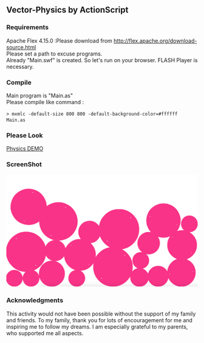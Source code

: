 ## Vector-Physics by ActionScript
### Requirements
Apache Flex 4.15.0  :Please download from http://flex.apache.org/download-source.html  
Please set a path to excuse programs.  
Already "Main.swf" is created. So let's run on your browser. FLASH Player is necessary.

### Compile
Main program is "Main.as"  
Please compile like command :  

```
> mxmlc -default-size 800 800 -default-background-color=#ffffff Main.as
```

### Please Look
[Physics DEMO](http://okaal.html.xdomain.jp/logs/generative-art/flash/pysics.html)

### ScreenShot 
![ScreenShot](https://github.com/jirotubuyaki/Vector-Physics/blob/master/screenshot.png)  

### Acknowledgments
This activity would not have been possible without the support of my family and friends. To my family, thank you for lots of encouragement for me and inspiring me to follow my dreams. I am especially grateful to my parents, who supported me all aspects.


